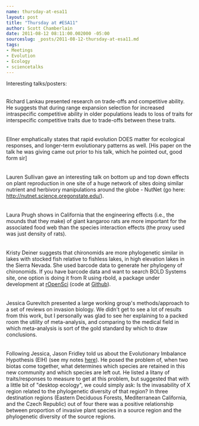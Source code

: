```yaml
--- 
name: thursday-at-esa11
layout: post
title: "Thursday at #ESA11"
author: Scott Chamberlain
date: 2011-08-12 08:11:00.002000 -05:00
sourceslug: _posts/2011-08-12-thursday-at-esa11.md
tags: 
- Meetings
- Evolution
- Ecology
- sciencetalks
---
```

Interesting talks/posters:<div><br />Richard Lankau presented research on trade-offs and competitive ability. He suggests that during range expansion selection for increased intraspecific competitive ability in older populations leads to loss of traits for interspecific competitive traits due to trade-offs between these traits. <br /><br /><br />Ellner emphatically states that rapid evolution DOES matter for ecological responses, and longer-term evolutionary patterns as well. [His paper on the talk he was giving came out prior to his talk, which he pointed out, good form sir]<br /><br /><br />Lauren Sullivan gave an interesting talk on bottom up and top down effects on plant reproduction in one site of a huge network of sites doing similar nutrient and herbivory manipulations around the globe - NutNet (go here: <a href="http://nutnet.science.oregonstate.edu/">http://nutnet.science.oregonstate.edu/</a>). <br /><br /><br />Laura Prugh shows in California that the engineering effects (i.e., the mounds that they make) of giant kangaroo rats are more important for the associated food web than the species interaction effects (the proxy used was just density of rats). <br /><br /><br />Kristy Deiner suggests that chironomids are more phylogenetic similar in lakes with stocked fish relative to fishless lakes, in high elevation lakes in the Sierra Nevada. She used barcode data to generate her phylogeny of chironomids. If you have barcode data and want to search BOLD Systems site, one option is doing it from R using rbold, a package under development at <a href="http://ropensci.org/">rOpenSci</a> (code at <a href="https://github.com/sckott/rbold">Github</a>). <br /><br /><br />Jessica Gurevitch presented a large working group's methods/approach to a set of reviews on invasion biology. We didn't get to see a lot of results from this work, but I personally was glad to see her explaining to a packed room the utility of meta-analysis, and comparing to the medical field in which meta-analysis is sort of the gold standard by which to draw conclusions. <br /><br /><br />Following Jessica, Jason Fridley told us about the Evolutionary Imbalance Hypothesis (EIH) (see my notes <a href="http://schamber.wordpress.com/lab-notebook-2/">here</a>). He posed the problem of, when two biotas come together, what determines which species are retained in this new community and which species are left out. He listed a litany of traits/responses to measure to get at this problem, but suggested that with a little bit of "desktop ecology", we could simply ask: Is the invasability of X region related to the phylogenetic diversity of that region? In three destination regions (Eastern Deciduous Forests, Mediterranean California, and the Czech Republic) out of four there was a positive relationship between proportion of invasive plant species in a source region and the phylogenetic diversity of the source regions. <ul></ul></div>
